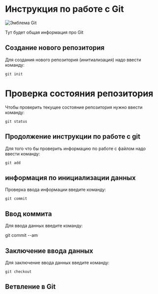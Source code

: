 # Инструкция по работе с Git

![Эмблема Git](git.jpg.jpg)

Тут будет общая информация про Git

## Создание нового репозитория

Для создания нового репозитория (инитиализация) надо ввести команду:

    git init

# Проверка состояния репозитория

Чтобы проверить текущее состояние репозитория нужно ввести команду:

    git status
    
## Продолжение инструкции по работе с git

Для того что бы проверить информацию по работе с файлом надо ввести команду:

    git add

## информация по инициализации данных

Проверка ввода  информации введите команду:

    git commit

## Ввод коммита

Для ввода данных введите команду:

git commit  --am

## Заключение ввода данных
Для заключение ввода данных введите команду:

    git checkout

## Ветвление в Git